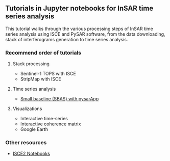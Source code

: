 ## Tutorials in Jupyter notebooks for InSAR time series analysis

This tutorial walks through the various processing steps of InSAR time series analysis using ISCE and PySAR software, from the data downloading, stack of interferograms generation to time series analysis.

### Recommend order of tutorials    

1. Stack processing     
   - Sentinel-1 TOPS with ISCE
   - StripMap with ISCE

2. Time series analysis
   - [Small baseline (SBAS) with pysarApp](https://nbviewer.jupyter.org/github/yunjunz/PySAR/blob/Notebook/docs/Notebooks/pysarApp.ipynb)

3. Visualizations
   - Interactive time-series
   - Interactive coherence matrix
   - Google Earth

### Other resources

+ [ISCE2 Notebooks](https://nbviewer.jupyter.org/github/isce-framework/isce2-docs/tree/master/Notebooks/)
